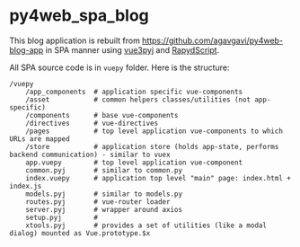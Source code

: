 # py4web_spa_blog
This blog application is rebuilt from https://github.com/agavgavi/py4web-blog-app in SPA manner using [vue3pyj](https://github.com/valq7711/vue3pyj) and [RapydScript](https://github.com/atsepkov/RapydScript).

All SPA source code is in `vuepy` folder. Here is the structure:
```
/vuepy
    /app_components  # application specific vue-components
    /asset           # common helpers classes/utilities (not app-specific)
    /components      # base vue-components
    /directives      # vue-directives
    /pages           # top level application vue-components to which URLs are mapped
    /store           # application store (holds app-state, performs backend communication) - similar to vuex
    app.vuepy        # top level application vue-component
    common.pyj       # similar to common.py
    index.vuepy      # application top level "main" page: index.html + index.js 
    models.pyj       # similar to models.py
    routes.pyj       # vue-router loader
    server.pyj       # wrapper around axios
    setup.pyj        # 
    xtools.pyj       # provides a set of utilities (like a modal dialog) mounted as Vue.prototype.$x
```


